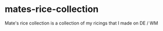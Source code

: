 # mates-rice-collection
Mate's rice collection is a collection of my ricings that I made on DE / WM
